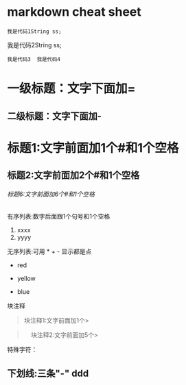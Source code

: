 # markdown cheat sheet


    我是代码1String ss;    
我是代码2String ss;    

  `我是代码3
  我是代码4`


一级标题：文字下面加=
=


二级标题：文字下面加-
-


# 标题1:文字前面加1个\#和1个空格

## 标题2:文字前面加2个\#和1个空格

###### 标题6:文字前面加6个\#和1个空格

有序列表:数字后面跟1个句号和1个空格

1. xxxx
2. yyyy

无序列表:可用 * + - 显示都是点
* red
+ yellow
- blue

块注释

>块注释1:文字前面加1个\>

>     块注释2:文字前面加5个\>


特殊字符：

下划线:三条"-"
ddd
---


